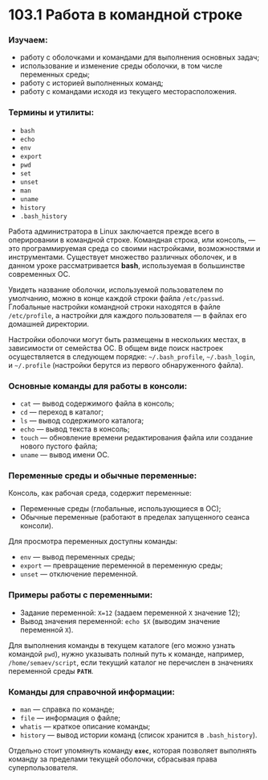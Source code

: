 # **103.1 Работа в командной строке**

### **Изучаем:**

- работу с оболочками и командами для выполнения основных задач;
- использование и изменение среды оболочки, в том числе переменных среды;
- работу с историей выполненных команд;
- работу с командами исходя из текущего месторасположения.

### **Термины и утилиты:**

- `bash`
- `echo`
- `env`
- `export`
- `pwd`
- `set`
- `unset`
- `man`
- `uname`
- `history`
- `.bash_history`

Работа администратора в Linux заключается прежде всего в оперировании в командной строке. Командная строка, или консоль, — это программируемая среда со своими настройками, возможностями и инструментами. Существует множество различных оболочек, и в данном уроке рассматривается **bash**, используемая в большинстве современных ОС.

Увидеть название оболочки, используемой пользователем по умолчанию, можно в конце каждой строки файла `/etc/passwd`. Глобальные настройки командной строки находятся в файле `/etc/profile`, а настройки для каждого пользователя — в файлах его домашней директории.

Настройки оболочки могут быть размещены в нескольких местах, в зависимости от семейства ОС. В общем виде поиск настроек осуществляется в следующем порядке: `~/.bash_profile`, `~/.bash_login`, и `~/.profile` (настройки берутся из первого обнаруженного файла).

### **Основные команды для работы в консоли:**

- `cat` — вывод содержимого файла в консоль;
- `cd` — переход в каталог;
- `ls` — вывод содержимого каталога;
- `echo` — вывод текста в консоль;
- `touch` — обновление времени редактирования файла или создание нового пустого файла;
- `uname` — вывод имени ОС.

### **Переменные среды и обычные переменные:**

Консоль, как рабочая среда, содержит переменные:

- Переменные среды (глобальные, использующиеся в ОС);
- Обычные переменные (работают в пределах запущенного сеанса консоли).

Для просмотра переменных доступны команды:

- `env` — вывод переменных среды;
- `export` — превращение переменной в переменную среды;
- `unset` — отключение переменной.

### **Примеры работы с переменными:**

- Задание переменной: `X=12` (задаем переменной `X` значение 12);
- Вывод значения переменной: `echo $X` (выводим значение переменной `X`).

Для выполнения команды в текущем каталоге (его можно узнать командой `pwd`), нужно указывать полный путь к команде, например, `/home/semaev/script`, если текущий каталог не перечислен в значениях переменной среды **`PATH`**.

### **Команды для справочной информации:**

- `man` — справка по команде;
- `file` — информация о файле;
- `whatis` — краткое описание команды;
- `history` — вывод истории команд (список хранится в `.bash_history`).

Отдельно стоит упомянуть команду **`exec`**, которая позволяет выполнять команду за пределами текущей оболочки, сбрасывая права суперпользователя.